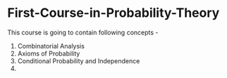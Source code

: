 # First-Course-in-Probability-Theory
This course is going to contain following concepts - 
1. Combinatorial Analysis
2. Axioms of Probability
3. Conditional Probability and Independence
4. 
